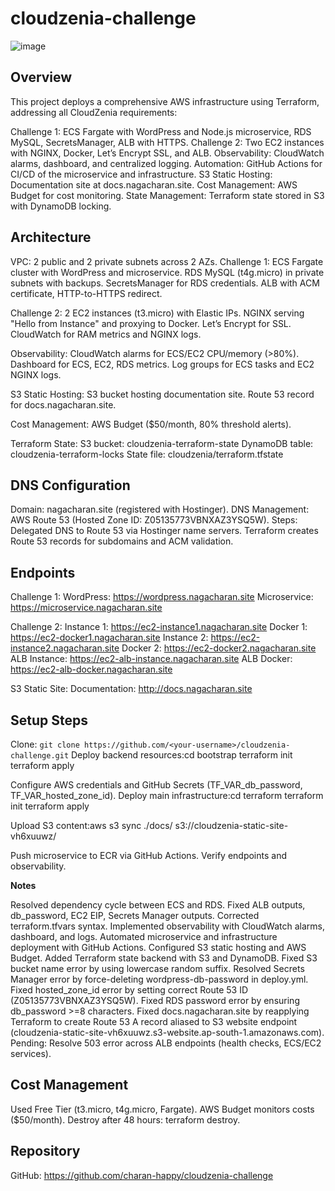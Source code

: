 # cloudzenia-challenge

![image](https://github.com/user-attachments/assets/398be53a-6858-4e98-9752-33b8d7b0bc3a)


## Overview

This project deploys a comprehensive AWS infrastructure using Terraform, addressing all CloudZenia requirements:

Challenge 1: ECS Fargate with WordPress and Node.js microservice, RDS MySQL, SecretsManager, ALB with HTTPS.
Challenge 2: Two EC2 instances with NGINX, Docker, Let’s Encrypt SSL, and ALB.
Observability: CloudWatch alarms, dashboard, and centralized logging.
Automation: GitHub Actions for CI/CD of the microservice and infrastructure.
S3 Static Hosting: Documentation site at docs.nagacharan.site.
Cost Management: AWS Budget for cost monitoring.
State Management: Terraform state stored in S3 with DynamoDB locking.

## Architecture

VPC: 2 public and 2 private subnets across 2 AZs.
Challenge 1:
ECS Fargate cluster with WordPress and microservice.
RDS MySQL (t4g.micro) in private subnets with backups.
SecretsManager for RDS credentials.
ALB with ACM certificate, HTTP-to-HTTPS redirect.


Challenge 2:
2 EC2 instances (t3.micro) with Elastic IPs.
NGINX serving "Hello from Instance" and proxying to Docker.
Let’s Encrypt for SSL.
CloudWatch for RAM metrics and NGINX logs.


Observability:
CloudWatch alarms for ECS/EC2 CPU/memory (>80%).
Dashboard for ECS, EC2, RDS metrics.
Log groups for ECS tasks and EC2 NGINX logs.


S3 Static Hosting:
S3 bucket hosting documentation site.
Route 53 record for docs.nagacharan.site.


Cost Management:
AWS Budget ($50/month, 80% threshold alerts).


Terraform State:
S3 bucket: cloudzenia-terraform-state
DynamoDB table: cloudzenia-terraform-locks
State file: cloudzenia/terraform.tfstate



## DNS Configuration

Domain: nagacharan.site (registered with Hostinger).
DNS Management: AWS Route 53 (Hosted Zone ID: Z05135773VBNXAZ3YSQ5W).
Steps:
Delegated DNS to Route 53 via Hostinger name servers.
Terraform creates Route 53 records for subdomains and ACM validation.



## Endpoints

Challenge 1:
WordPress: https://wordpress.nagacharan.site
Microservice: https://microservice.nagacharan.site


Challenge 2:
Instance 1: https://ec2-instance1.nagacharan.site
Docker 1: https://ec2-docker1.nagacharan.site
Instance 2: https://ec2-instance2.nagacharan.site
Docker 2: https://ec2-docker2.nagacharan.site
ALB Instance: https://ec2-alb-instance.nagacharan.site
ALB Docker: https://ec2-alb-docker.nagacharan.site


S3 Static Site:
Documentation: http://docs.nagacharan.site



## Setup Steps

Clone: `git clone https://github.com/<your-username>/cloudzenia-challenge.git`
Deploy backend resources:cd bootstrap
terraform init
terraform apply


Configure AWS credentials and GitHub Secrets (TF_VAR_db_password, TF_VAR_hosted_zone_id).
Deploy main infrastructure:cd terraform
terraform init
terraform apply


Upload S3 content:aws s3 sync ./docs/ s3://cloudzenia-static-site-vh6xuuwz/


Push microservice to ECR via GitHub Actions.
Verify endpoints and observability.

**Notes**

Resolved dependency cycle between ECS and RDS.
Fixed ALB outputs, db_password, EC2 EIP, Secrets Manager outputs.
Corrected terraform.tfvars syntax.
Implemented observability with CloudWatch alarms, dashboard, and logs.
Automated microservice and infrastructure deployment with GitHub Actions.
Configured S3 static hosting and AWS Budget.
Added Terraform state backend with S3 and DynamoDB.
Fixed S3 bucket name error by using lowercase random suffix.
Resolved Secrets Manager error by force-deleting wordpress-db-password in deploy.yml.
Fixed hosted_zone_id error by setting correct Route 53 ID (Z05135773VBNXAZ3YSQ5W).
Fixed RDS password error by ensuring db_password >=8 characters.
Fixed docs.nagacharan.site by reapplying Terraform to create Route 53 A record aliased to S3 website endpoint (cloudzenia-static-site-vh6xuuwz.s3-website.ap-south-1.amazonaws.com).
Pending: Resolve 503 error across ALB endpoints (health checks, ECS/EC2 services).

## Cost Management

Used Free Tier (t3.micro, t4g.micro, Fargate).
AWS Budget monitors costs ($50/month).
Destroy after 48 hours: terraform destroy.

## Repository

GitHub: https://github.com/charan-happy/cloudzenia-challenge



